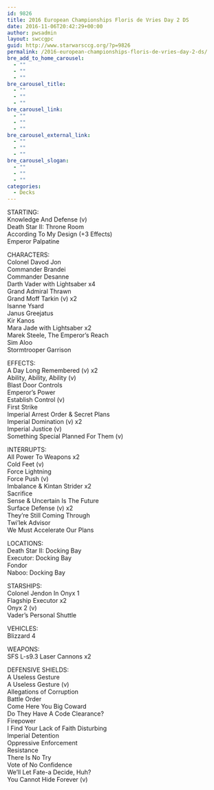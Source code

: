 ```yaml
---
id: 9826
title: 2016 European Championships Floris de Vries Day 2 DS
date: 2016-11-06T20:42:29+00:00
author: pwsadmin
layout: swccgpc
guid: http://www.starwarsccg.org/?p=9826
permalink: /2016-european-championships-floris-de-vries-day-2-ds/
bre_add_to_home_carousel:
  - ""
  - ""
  - ""
bre_carousel_title:
  - ""
  - ""
  - ""
bre_carousel_link:
  - ""
  - ""
  - ""
bre_carousel_external_link:
  - ""
  - ""
  - ""
bre_carousel_slogan:
  - ""
  - ""
  - ""
categories:
  - Decks
---
```

STARTING:  
Knowledge And Defense (v)  
Death Star II: Throne Room  
According To My Design (+3 Effects)  
Emperor Palpatine

CHARACTERS:  
Colonel Davod Jon  
Commander Brandei  
Commander Desanne  
Darth Vader with Lightsaber x4  
Grand Admiral Thrawn  
Grand Moff Tarkin (v) x2  
Isanne Ysard  
Janus Greejatus  
Kir Kanos  
Mara Jade with Lightsaber x2  
Marek Steele, The Emperor&#8217;s Reach  
Sim Aloo  
Stormtrooper Garrison

EFFECTS:  
A Day Long Remembered (v) x2  
Ability, Ability, Ability (v)  
Blast Door Controls  
Emperor&#8217;s Power  
Establish Control (v)  
First Strike  
Imperial Arrest Order & Secret Plans  
Imperial Domination (v) x2  
Imperial Justice (v)  
Something Special Planned For Them (v)

INTERRUPTS:  
All Power To Weapons x2  
Cold Feet (v)  
Force Lightning  
Force Push (v)  
Imbalance & Kintan Strider x2  
Sacrifice  
Sense & Uncertain Is The Future  
Surface Defense (v) x2  
They&#8217;re Still Coming Through  
Twi&#8217;lek Advisor  
We Must Accelerate Our Plans

LOCATIONS:  
Death Star II: Docking Bay  
Executor: Docking Bay  
Fondor  
Naboo: Docking Bay

STARSHIPS:  
Colonel Jendon In Onyx 1  
Flagship Executor x2  
Onyx 2 (v)  
Vader&#8217;s Personal Shuttle 

VEHICLES:  
Blizzard 4

WEAPONS:  
SFS L-s9.3 Laser Cannons x2

DEFENSIVE SHIELDS:  
A Useless Gesture  
A Useless Gesture (v)  
Allegations of Corruption  
Battle Order  
Come Here You Big Coward  
Do They Have A Code Clearance?  
Firepower  
I Find Your Lack of Faith Disturbing  
Imperial Detention  
Oppressive Enforcement  
Resistance  
There Is No Try  
Vote of No Confidence  
We&#8217;ll Let Fate-a Decide, Huh?  
You Cannot Hide Forever (v)